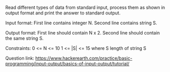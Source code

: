 Read different types of data from standard input, process them as shown in output format and print the answer to standard output.

Input format:
First line contains integer N.
Second line contains string S.

Output format:
First line should contain N x 2.
Second line should contain the same string S. 

Constraints: 
0 <= N <= 10
1 <= |S| <= 15 where S length of string S


Question link: https://www.hackerearth.com/practice/basic-programming/input-output/basics-of-input-output/tutorial/
